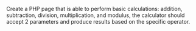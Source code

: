 Create a PHP page that is able to perform basic calculations: addition, subtraction, division, multiplication, and modulus, the calculator should accept 2 parameters and produce results based on the specific operator.
